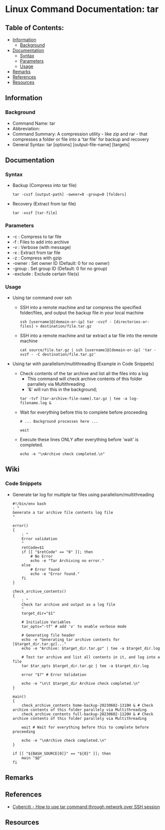 # Linux Command Documentation: tar

## Table of Contents:
- [Information](#information)
    + [Background](#background)
- [Documentation](#documentation)
    + [Syntax](#syntax)
    + [Parameters](#parameters)
    + [Usage](#usage)
- [Remarks](#remarks)
- [References](#references)
- [Resources](#resources)
    
## Information

### Background

+ Command Name: tar
+ Abbreviation: 
+ Command Summary: A compression utility - like zip and rar - that compresses a folder or file into a 'tar file' for backup and recovery
+ General Syntax: tar [options] [output-file-name] [targets]

## Documentation

### Syntax
+ Backup (Compress into tar file)
    ```console
    tar -cvzf [output-path] -owner=0 -group=0 [folders]
    ```
+ Recovery (Extract from tar file)
    ```console
    tar -xvzf [tar-file]
    ```
    
### Parameters
+ -c : Compress to tar file
+ -f : Files to add into archive
+ -v : Verbose (with message)
+ -x : Extract from tar file
+ -z : Compress with gzip
+ -owner : Set owner ID (Default: 0 for no owner)
+ -group : Set group ID (Default: 0 for no group)
+ -exclude : Exclude certain file(s)

### Usage

- Using tar command over ssh
    - SSH into a remote machine and tar compress the specified folder/files, and output the backup file in your local machine
        ```console
        ssh [username]@[domain-or-ip] tar -cvzf - [directories-or-files] > destination/file.tar.gz
        ```
    - SSH into a remote machine and tar extract a tar file into the remote machine
        ```console
        cat source/file.tar.gz | ssh [username]@[domain-or-ip] 'tar -xvzf - -C destination/file.tar.gz'
        ```

- Using tar with parallelism/multithreading (Example in Code Snippets)
    - Check contents of the tar archive and list all the files into a log 
        + This command will check archive contents of this folder parrallely via Multithreading
        + '&' will run this in the background; 
        ```console
        tar -tvf [tar-archive-file-name].tar.gz | tee -a log-filename.log & 
        ```
    - Wait for everything before this to complete before proceeding
        ```console
        # ... Background processes here ...

        wait 
        ```
    - Execute these lines ONLY after everything before 'wait' is completed.
        ```console
        echo -e "\nArchive check completed.\n"
        ```

## Wiki

### Code Snippets
- Generate tar log for multiple tar files using parallelism/multithreading
    ```console
    #!/bin/env bash
    : "
    Generate a tar archive file contents log file
    "

    error()
    {
        : "
        Error validation
        "
        retCode=$1
        if [[ "$retCode" == "0" ]]; then
            # No Error
            echo -e "Tar Archiving no error."
        else
            # Error found
            echo -e "Error found."
        fi
    }

    check_archive_contents()
    {
        : "
        Check tar archive and output as a log file
        "
        target_dir="$1"

        # Initialize Variables
        tar_opts="-tf" # add 'v' to enable verbose mode

        # Generating file header
        echo -e "Generating tar archive contents for [$target_dir.tar.gz]..."
        echo -e "Archive: $target_dir.tar.gz" | tee -a $target_dir.log
            
        # Test tar archive and list all contents in it, and log into a file
        tar $tar_opts $target_dir.tar.gz | tee -a $target_dir.log

        error "$?" # Error Validation

        echo -e "\n\t $target_dir Archive check completed.\n"
    }

    main()
    {
        check_archive_contents home-backup-20230602-1310H & # Check archive contents of this folder parallely via Multithreading
        check_archive_contents full-backup-20230602-1120H & # Check archive contents of this folder parallely via Multithreading

        wait # Wait for everything before this to complete before proceeding

        echo -e "\nArchive check completed.\n"
    }

    if [[ "${BASH_SOURCE[0]}" == "${0}" ]]; then
        main "$@"
    fi
    ```

## Remarks

## References
+ [Cyberciti - How to use tar command through network over SSH session](https://www.cyberciti.biz/faq/howto-use-tar-command-through-network-over-ssh-session/)

## Resources

